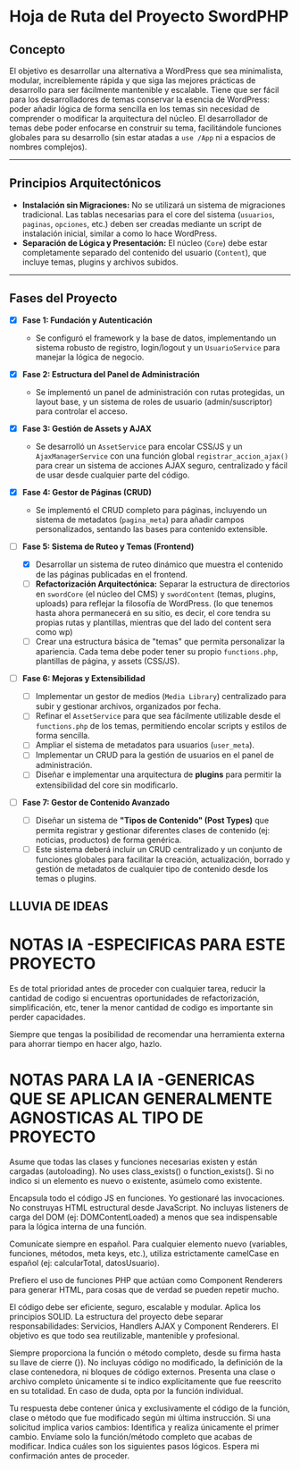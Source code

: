 # Hoja de Ruta del Proyecto SwordPHP

## Concepto
El objetivo es desarrollar una alternativa a WordPress que sea minimalista, modular, increíblemente rápida y que siga las mejores prácticas de desarrollo para ser fácilmente mantenible y escalable. Tiene que ser fácil para los desarrolladores de temas conservar la esencia de WordPress: poder añadir lógica de forma sencilla en los temas sin necesidad de comprender o modificar la arquitectura del núcleo. El desarrollador de temas debe poder enfocarse en construir su tema, facilitándole funciones globales para su desarrollo (sin estar atadas a `use /App` ni a espacios de nombres complejos).

---

## Principios Arquitectónicos
- **Instalación sin Migraciones:** No se utilizará un sistema de migraciones tradicional. Las tablas necesarias para el core del sistema (`usuarios`, `paginas`, `opciones`, etc.) deben ser creadas mediante un script de instalación inicial, similar a como lo hace WordPress.
- **Separación de Lógica y Presentación:** El núcleo (`Core`) debe estar completamente separado del contenido del usuario (`Content`), que incluye temas, plugins y archivos subidos.

---

## Fases del Proyecto

- [x] **Fase 1: Fundación y Autenticación**
    - Se configuró el framework y la base de datos, implementando un sistema robusto de registro, login/logout y un `UsuarioService` para manejar la lógica de negocio.

- [x] **Fase 2: Estructura del Panel de Administración**
    - Se implementó un panel de administración con rutas protegidas, un layout base, y un sistema de roles de usuario (admin/suscriptor) para controlar el acceso.

- [x] **Fase 3: Gestión de Assets y AJAX**
    - Se desarrolló un `AssetService` para encolar CSS/JS y un `AjaxManagerService` con una función global `registrar_accion_ajax()` para crear un sistema de acciones AJAX seguro, centralizado y fácil de usar desde cualquier parte del código.

- [x] **Fase 4: Gestor de Páginas (CRUD)**
    - Se implementó el CRUD completo para páginas, incluyendo un sistema de metadatos (`pagina_meta`) para añadir campos personalizados, sentando las bases para contenido extensible.

- [ ] **Fase 5: Sistema de Ruteo y Temas (Frontend)**
    - [x] Desarrollar un sistema de ruteo dinámico que muestra el contenido de las páginas publicadas en el frontend.
    - [ ] **Refactorización Arquitectónica:** Separar la estructura de directorios en `swordCore` (el núcleo del CMS) y `swordContent` (temas, plugins, uploads) para reflejar la filosofía de WordPress. (lo que tenemos hasta ahora permanecerá en su sitio, es decir, el core tendra su propias rutas y plantillas, mientras que del lado del content sera como wp)
    - [ ] Crear una estructura básica de "temas" que permita personalizar la apariencia. Cada tema debe poder tener su propio `functions.php`, plantillas de página, y assets (CSS/JS).

- [ ] **Fase 6: Mejoras y Extensibilidad**
    - [ ] Implementar un gestor de medios (`Media Library`) centralizado para subir y gestionar archivos, organizados por fecha.
    - [ ] Refinar el `AssetService` para que sea fácilmente utilizable desde el `functions.php` de los temas, permitiendo encolar scripts y estilos de forma sencilla.
    - [ ] Ampliar el sistema de metadatos para usuarios (`user_meta`).
    - [ ] Implementar un CRUD para la gestión de usuarios en el panel de administración.
    - [ ] Diseñar e implementar una arquitectura de **plugins** para permitir la extensibilidad del core sin modificarlo.

- [ ] **Fase 7: Gestor de Contenido Avanzado**
    - [ ] Diseñar un sistema de **"Tipos de Contenido" (Post Types)** que permita registrar y gestionar diferentes clases de contenido (ej: noticias, productos) de forma genérica.
    - [ ] Este sistema deberá incluir un CRUD centralizado y un conjunto de funciones globales para facilitar la creación, actualización, borrado y gestión de metadatos de cualquier tipo de contenido desde los temas o plugins.

## LLUVIA DE IDEAS 



# NOTAS IA -ESPECIFICAS PARA ESTE PROYECTO

Es de total prioridad antes de proceder con cualquier tarea, reducir la cantidad de codigo si encuentras oportunidades de refactorización, simplificación, etc, tener la menor cantidad de codigo es importante sin perder capacidades.

Siempre que tengas la posibilidad de recomendar una herramienta externa para ahorrar tiempo en hacer algo, hazlo.

# NOTAS PARA LA IA -GENERICAS QUE SE APLICAN GENERALMENTE AGNOSTICAS AL TIPO DE PROYECTO

Asume que todas las clases y funciones necesarias existen y están cargadas (autoloading). No uses class_exists() o function_exists(). Si no indico si un elemento es nuevo o existente, asúmelo como existente.

Encapsula todo el código JS en funciones. Yo gestionaré las invocaciones. No construyas HTML estructural desde JavaScript. No incluyas listeners de carga del DOM (ej: DOMContentLoaded) a menos que sea indispensable para la lógica interna de una función.

Comunícate siempre en español. Para cualquier elemento nuevo (variables, funciones, métodos, meta keys, etc.), utiliza estrictamente camelCase en español (ej: calcularTotal, datosUsuario).

Prefiero el uso de funciones PHP que actúan como Component Renderers para generar HTML, para cosas que de verdad se pueden repetir mucho.

El código debe ser eficiente, seguro, escalable y modular. Aplica los principios SOLID. La estructura del proyecto debe separar responsabilidades: Servicios, Handlers AJAX y Component Renderers. El objetivo es que todo sea reutilizable, mantenible y profesional.

Siempre proporciona la función o método completo, desde su firma hasta su llave de cierre (}). No incluyas código no modificado, la definición de la clase contenedora, ni bloques de código externos. Presenta una clase o archivo completo únicamente si te indico explícitamente que fue reescrito en su totalidad. En caso de duda, opta por la función individual.

Tu respuesta debe contener única y exclusivamente el código de la función, clase o método que fue modificado según mi última instrucción. Si una solicitud implica varios cambios: Identifica y realiza únicamente el primer cambio. Envíame solo la función/método completo que acabas de modificar. Indica cuáles son los siguientes pasos lógicos. Espera mi confirmación antes de proceder.